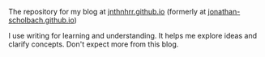 The repository for my blog at
[jnthnhrr.github.io](jnthnhrr.github.io) (formerly at
[jonathan-scholbach.github.io](jonathan-scholbach.github.io))

I use writing for learning and understanding. It helps me explore ideas and
clarify concepts. Don't expect more from this blog.

